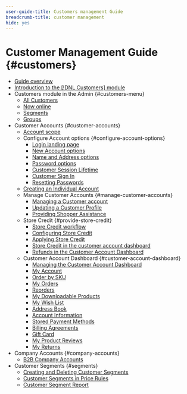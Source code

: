 ```yaml
---
user-guide-title: Customers management Guide
breadcrumb-title: customer management
hide: yes
---
```


# Customer Management Guide {#customers}

- [Guide overview](guide-overview.md)
- [Introduction to the [!DNL Customers] module](customers-introduction.md)
- Customers module in the Admin {#customers-menu}
  - [All Customers](customers-all.md)
  - [Now online](now-online.md)
  - [Segments](customer-segments.md)
  - [Groups](customer-groups.md)
- Customer Accounts {#customer-accounts}
  - [Account scope](account-scope.md)
  - Configure Account options {#configure-account-options}
    - [Login landing page](login-landing-page.md)
    - [New Account options](account-options-new.md)
    - [Name and Address options](name-address-options.md)
    - [Password options](password-options.md)
    - [Customer Session Lifetime](customer-online-options.md)
    - [Customer Sign In](customer-sign-in.md)
    - [Resetting Passwords](password-reset.md)
  - [Creating an Individual Account](account-create.md)
  - Manage Customer Accounts {#manage-customer-accounts}
    - [Managing a Customer account](manage-account.md)
    - [Updating a Customer Profile](update-account.md)
    - [Providing Shopper Assistance](login-as-customer.md)
  - Store Credit {#provide-store-credit}
    - [Store Credit workflow](store-credit.md)
    - [Configuring Store Credit](credit-configure.md)
    - [Applying Store Credit](store-credit-using.md)
    - [Store Credit in the customer account dashboard](account-dashboard-store-credit.md)
    - [Refunds in the Customer Account Dashboard](refunds-customer-account.md)
  - Customer Account Dashboard {#customer-account-dashboard}
    - [Managing the Customer Account Dashboard](account-dashboard.md)
    - [My Account](account-dashboard-my-account.md)
    - [Order by SKU](account-dashboard-order-by-sku.md)
    - [My Orders](account-dashboard-my-orders.md)
    - [Reorders](account-dashboard-reorders.md)
    - [My Downloadable Products](account-dashboard-my-downloadable-products.md)
    - [My Wish List](account-dashboard-my-wish-list.md)
    - [Address Book](account-dashboard-address-book.md)
    - [Account Information](account-dashboard-account-information.md)
    - [Stored Payment Methods](account-dashboard-stored-payment-methods.md)
    - [Billing Agreements](account-dashboard-billing-agreements.md)
    - [Gift Card](account-dashboard-gift-cards.md)
    - [My Product Reviews](account-dashboard-my-product-reviews.md)
    - [My Returns](account-dashboard-my-returns.md)
- Company Accounts {#company-accounts}
  - [B2B Company Accounts](../b2b/account-companies.md)
- Customer Segments {#segments}
  - [Creating and Deleting Customer Segments](customer-segment-create.md)
  - [Customer Segments in Price Rules](customer-segment-price-rule.md)
  - [Customer Segment Report](customer-segment-reports.md)
